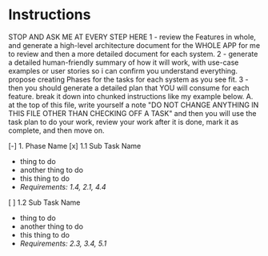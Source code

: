 # Instructions
STOP AND ASK ME AT EVERY STEP HERE
1 - review the Features in whole, and generate a high-level architecture document for the WHOLE APP for me to review and then a more detailed document for each system.
2 - generate a detailed human-friendly summary of how it will work, with use-case examples or user stories so i can confirm you understand everything. propose creating Phases for the tasks for each system as you see fit.
3 - then you should generate a detailed plan that YOU will consume for each feature. break it down into chunked instructions like my example below. 
    A. at the top of this file, write yourself a note "DO NOT CHANGE ANYTHING IN THIS FILE OTHER THAN CHECKING OFF A TASK" and then you will use the task plan to do your work, review your work after it is done, mark it as complete, and then move on.

[-] 1. Phase Name
[x] 1.1 Sub Task Name
- thing to do
- another thing to do
- this thing to do
- _Requirements: 1.4, 2.1, 4.4_

[ ] 1.2 Sub Task Name
- thing to do
- another thing to do
- this thing to do
- _Requirements: 2.3, 3.4, 5.1_